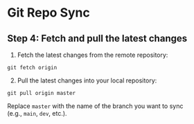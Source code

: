 # Git Repo Sync

## Step 4: Fetch and pull the latest changes

1. Fetch the latest changes from the remote repository:

```
git fetch origin
```

2. Pull the latest changes into your local repository:

```
git pull origin master
```

Replace `master` with the name of the branch you want to sync (e.g., `main`, `dev`, etc.).
